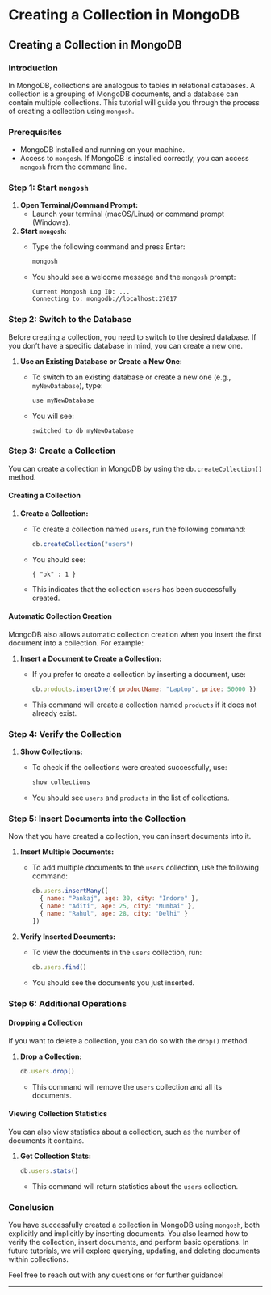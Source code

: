 # Creating a Collection in MongoDB



## Creating a Collection in MongoDB

### Introduction

In MongoDB, collections are analogous to tables in relational databases. A collection is a grouping of MongoDB documents, and a database can contain multiple collections. This tutorial will guide you through the process of creating a collection using `mongosh`.

### Prerequisites

* MongoDB installed and running on your machine.
* Access to `mongosh`. If MongoDB is installed correctly, you can access `mongosh` from the command line.

### Step 1: Start `mongosh`

1. **Open Terminal/Command Prompt:**
   * Launch your terminal (macOS/Linux) or command prompt (Windows).
2. **Start `mongosh`:**
   *   Type the following command and press Enter:

       ```bash
       mongosh
       ```
   *   You should see a welcome message and the `mongosh` prompt:

       ```
       Current Mongosh Log ID: ...
       Connecting to: mongodb://localhost:27017
       ```

### Step 2: Switch to the Database

Before creating a collection, you need to switch to the desired database. If you don’t have a specific database in mind, you can create a new one.

1. **Use an Existing Database or Create a New One:**
   *   To switch to an existing database or create a new one (e.g., `myNewDatabase`), type:

       ```javascript
       use myNewDatabase
       ```
   *   You will see:

       ```
       switched to db myNewDatabase
       ```

### Step 3: Create a Collection

You can create a collection in MongoDB by using the `db.createCollection()` method.

#### Creating a Collection

1. **Create a Collection:**
   *   To create a collection named `users`, run the following command:

       ```javascript
       db.createCollection("users")
       ```
   *   You should see:

       ```
       { "ok" : 1 }
       ```
   * This indicates that the collection `users` has been successfully created.

#### Automatic Collection Creation

MongoDB also allows automatic collection creation when you insert the first document into a collection. For example:

1. **Insert a Document to Create a Collection:**
   *   If you prefer to create a collection by inserting a document, use:

       ```javascript
       db.products.insertOne({ productName: "Laptop", price: 50000 })
       ```
   * This command will create a collection named `products` if it does not already exist.

### Step 4: Verify the Collection

1. **Show Collections:**
   *   To check if the collections were created successfully, use:

       ```javascript
       show collections
       ```
   * You should see `users` and `products` in the list of collections.

### Step 5: Insert Documents into the Collection

Now that you have created a collection, you can insert documents into it.

1. **Insert Multiple Documents:**
   *   To add multiple documents to the `users` collection, use the following command:

       ```javascript
       db.users.insertMany([
         { name: "Pankaj", age: 30, city: "Indore" },
         { name: "Aditi", age: 25, city: "Mumbai" },
         { name: "Rahul", age: 28, city: "Delhi" }
       ])
       ```
2. **Verify Inserted Documents:**
   *   To view the documents in the `users` collection, run:

       ```javascript
       db.users.find()
       ```
   * You should see the documents you just inserted.

### Step 6: Additional Operations

#### Dropping a Collection

If you want to delete a collection, you can do so with the `drop()` method.

1.  **Drop a Collection:**

    ```javascript
    db.users.drop()
    ```

    * This command will remove the `users` collection and all its documents.

#### Viewing Collection Statistics

You can also view statistics about a collection, such as the number of documents it contains.

1.  **Get Collection Stats:**

    ```javascript
    db.users.stats()
    ```

    * This command will return statistics about the `users` collection.

### Conclusion

You have successfully created a collection in MongoDB using `mongosh`, both explicitly and implicitly by inserting documents. You also learned how to verify the collection, insert documents, and perform basic operations. In future tutorials, we will explore querying, updating, and deleting documents within collections.

Feel free to reach out with any questions or for further guidance!

***

